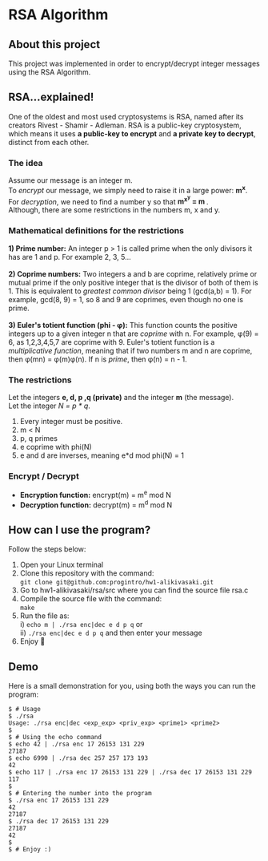 # RSA Algorithm
## About this project
This project was implemented in order to encrypt/decrypt integer messages using the RSA Algorithm.

## RSA...explained!
One of the oldest and most used cryptosystems is RSA, named after its creators Rivest - Shamir - Adleman. 
RSA is a public-key cryptosystem, which means it uses <b>a public-key to encrypt</b> and <b>a private key to decrypt</b>, distinct from each other. </br>

### The idea
Assume our message is an integer m. </br>
To <i>encrypt</i> our message, we simply need to raise it in a large power: <b> m<sup>x</sup></b>. </br>
For <i>decryption</i>, we need to find a number y so that <b>m<sup>x<sup>y</sup></sup> = m </b>.  </br>
Although, there are some restrictions in the numbers m, x and y.

### Mathematical definitions for the restrictions
<b>1) Prime number:</b> An integer p > 1 is called prime when the only divisors it has are 1 and p. For example 2, 3, 5... </br></br>
<b>2) Coprime numbers:</b> Two integers a and b are coprime, relatively prime or mutual prime if the only positive integer that is the divisor of both of them is 1. This is equivalent to <i>greatest common divisor</i> being 1 (gcd(a,b) = 1). For example, gcd(8, 9) = 1, so 8 and 9 are coprimes, even though no one is prime.</br></br>
<b>3) Euler's totient function (phi - φ):</b> This function counts the positive integers up to a given integer n that are <i>coprime</i> with n. For example, φ(9) = 6, as 1,2,3,4,5,7 are coprime with 9. Euler's totient function is a <i>multiplicative function</i>, meaning that if two numbers m and n are coprime, then φ(mn) = φ(m)φ(n). If n is <i>prime</i>, then φ(n) = n - 1.
 
### The restrictions
Let the integers <b>e, d, p ,q (private)</b> and the integer <b>m</b> (the message). </br>
Let the integer <i>N = p * q</i>. </br>
1) Every integer must be positive. 
2) m < N
3) p, q primes
4) e coprime with phi(N)
5) e and d are inverses, meaning e*d mod phi(N) = 1

### Encrypt / Decrypt
- <b>Encryption function:</b> encrypt(m) = m<sup>e</sup> mod N
- <b>Decryption function:</b> decrypt(m) = m<sup>d</sup> mod N

## How can I use the program?
Follow the steps below: </br>
1) Open your Linux terminal
2) Clone this repository with the command: </br>
`git clone git@github.com:progintro/hw1-alikivasaki.git`
3) Go to hw1-alikivasaki/rsa/src where you can find the source file rsa.c
4) Compile the source file with the command: </br>
`make`
5) Run the file as: </br>
i) `echo m | ./rsa enc|dec e d p q` or </br>
ii) `./rsa enc|dec e d p q` and then enter your message
6) Enjoy 🙂

## Demo
Here is a small demonstration for you, using both the ways you can run the program:
```
$ # Usage
$ ./rsa 
Usage: ./rsa enc|dec <exp_exp> <priv_exp> <prime1> <prime2>
$
$ # Using the echo command
$ echo 42 | ./rsa enc 17 26153 131 229
27187
$ echo 6990 | ./rsa dec 257 257 173 193
42
$ echo 117 | ./rsa enc 17 26153 131 229 | ./rsa dec 17 26153 131 229
117
$
$ # Entering the number into the program
$ ./rsa enc 17 26153 131 229 
42
27187
$ ./rsa dec 17 26153 131 229
27187
42
$
$ # Enjoy :)

